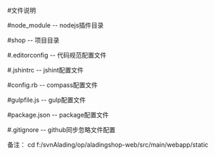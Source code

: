 #文件说明

#node_module -- nodejs插件目录

#shop -- 项目目录

#.editorconfig -- 代码规范配置文件

#.jshintrc -- jshint配置文件

#config.rb -- compass配置文件

#gulpfile.js -- gulp配置文件

#package.json -- package配置文件

#.gitignore -- github同步忽略文件配置

备注：
cd f:/svnAlading/op/aladingshop-web/src/main/webapp/static

